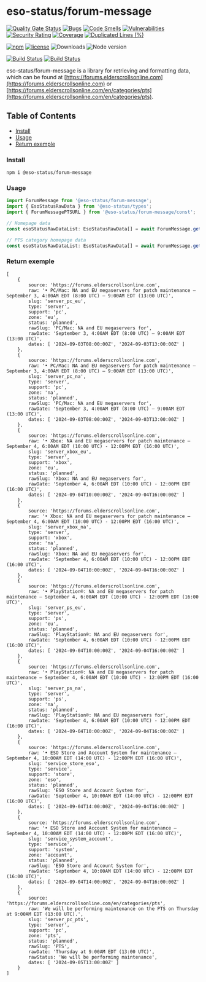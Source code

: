 # eso-status/forum-message

[![Quality Gate Status](https://sonarcloud.io/api/project_badges/measure?project=eso-status_forum-message&metric=alert_status)](https://sonarcloud.io/summary/new_code?id=eso-status_forum-message)
[![Bugs](https://sonarcloud.io/api/project_badges/measure?project=eso-status_forum-message&metric=bugs)](https://sonarcloud.io/summary/new_code?id=eso-status_forum-message)
[![Code Smells](https://sonarcloud.io/api/project_badges/measure?project=eso-status_forum-message&metric=code_smells)](https://sonarcloud.io/summary/new_code?id=eso-status_forum-message)
[![Vulnerabilities](https://sonarcloud.io/api/project_badges/measure?project=eso-status_forum-message&metric=vulnerabilities)](https://sonarcloud.io/summary/new_code?id=eso-status_forum-message)
[![Security Rating](https://sonarcloud.io/api/project_badges/measure?project=eso-status_forum-message&metric=security_rating)](https://sonarcloud.io/summary/new_code?id=eso-status_forum-message)
[![Coverage](https://sonarcloud.io/api/project_badges/measure?project=eso-status_forum-message&metric=coverage)](https://sonarcloud.io/summary/new_code?id=eso-status_forum-message)
[![Duplicated Lines (%)](https://sonarcloud.io/api/project_badges/measure?project=eso-status_forum-message&metric=duplicated_lines_density)](https://sonarcloud.io/summary/new_code?id=eso-status_forum-message)

[![npm](https://img.shields.io/npm/v/@eso-status/forum-message)](https://www.npmjs.com/package/@eso-status/forum-message)
[![license](https://img.shields.io/npm/l/@eso-status/forum-message)](https://github.com/eso-status/forum-message/blob/master/LICENSE.md)
<img src="https://img.shields.io/npm/dt/@eso-status/forum-message" alt="Downloads" />
<img src="https://img.shields.io/node/v/@eso-status/forum-message" alt="Node version" />

[![Build Status](https://github.com/eso-status/forum-message/workflows/CI/badge.svg)](https://github.com/eso-status/forum-message/actions/workflows/CI.yaml)
[![Build Status](https://github.com/eso-status/forum-message/workflows/CD/badge.svg)](https://github.com/eso-status/forum-message/actions/workflows/CD.yaml)

eso-status/forum-message is a library for retrieving and formatting data, which can be found at [https://forums.elderscrollsonline.com](https://forums.elderscrollsonline.com) or [https://forums.elderscrollsonline.com/en/categories/pts](https://forums.elderscrollsonline.com/en/categories/pts).

## Table of Contents
- [Install](#install)
- [Usage](#usage)
- [Return exemple](#return-exemple)

### Install
```shell
npm i @eso-status/forum-message
```

### Usage
```javascript
import ForumMessage from '@eso-status/forum-message';
import { EsoStatusRawData } from '@eso-status/types';
import { ForumMessagePTSURL } from '@eso-status/forum-message/const';

// Homepage data
const esoStatusRawDataList: EsoStatusRawData[] = await ForumMessage.getData();

// PTS category homepage data
const esoStatusRawDataList: EsoStatusRawData[] = await ForumMessage.getData(ForumMessagePTSURL);
```
### Return exemple
```text
[
    {
        source: 'https://forums.elderscrollsonline.com',
        raw: '• PC/Mac: NA and EU megaservers for patch maintenance – September 3, 4:00AM EDT (8:00 UTC) – 9:00AM EDT (13:00 UTC)',
        slug: 'server_pc_eu',
        type: 'server',
        support: 'pc',
        zone: 'eu',
        status: 'planned',
        rawSlug: 'PC/Mac: NA and EU megaservers for',
        rawDate: 'September 3, 4:00AM EDT (8:00 UTC) – 9:00AM EDT (13:00 UTC)',
        dates: [ '2024-09-03T08:00:00Z', '2024-09-03T13:00:00Z' ]
    },
    {
        source: 'https://forums.elderscrollsonline.com',
        raw: '• PC/Mac: NA and EU megaservers for patch maintenance – September 3, 4:00AM EDT (8:00 UTC) – 9:00AM EDT (13:00 UTC)',
        slug: 'server_pc_na',
        type: 'server',
        support: 'pc',
        zone: 'na',
        status: 'planned',
        rawSlug: 'PC/Mac: NA and EU megaservers for',
        rawDate: 'September 3, 4:00AM EDT (8:00 UTC) – 9:00AM EDT (13:00 UTC)',
        dates: [ '2024-09-03T08:00:00Z', '2024-09-03T13:00:00Z' ]
    },
    {
        source: 'https://forums.elderscrollsonline.com',
        raw: '• Xbox: NA and EU megaservers for patch maintenance – September 4, 6:00AM EDT (10:00 UTC) - 12:00PM EDT (16:00 UTC)',
        slug: 'server_xbox_eu',
        type: 'server',
        support: 'xbox',
        zone: 'eu',
        status: 'planned',
        rawSlug: 'Xbox: NA and EU megaservers for',
        rawDate: 'September 4, 6:00AM EDT (10:00 UTC) - 12:00PM EDT (16:00 UTC)',
        dates: [ '2024-09-04T10:00:00Z', '2024-09-04T16:00:00Z' ]
    },
    {
        source: 'https://forums.elderscrollsonline.com',
        raw: '• Xbox: NA and EU megaservers for patch maintenance – September 4, 6:00AM EDT (10:00 UTC) - 12:00PM EDT (16:00 UTC)',
        slug: 'server_xbox_na',
        type: 'server',
        support: 'xbox',
        zone: 'na',
        status: 'planned',
        rawSlug: 'Xbox: NA and EU megaservers for',
        rawDate: 'September 4, 6:00AM EDT (10:00 UTC) - 12:00PM EDT (16:00 UTC)',
        dates: [ '2024-09-04T10:00:00Z', '2024-09-04T16:00:00Z' ]
    },
    {
        source: 'https://forums.elderscrollsonline.com',
        raw: '• PlayStation®: NA and EU megaservers for patch maintenance – September 4, 6:00AM EDT (10:00 UTC) - 12:00PM EDT (16:00 UTC)',
        slug: 'server_ps_eu',
        type: 'server',
        support: 'ps',
        zone: 'eu',
        status: 'planned',
        rawSlug: 'PlayStation®: NA and EU megaservers for',
        rawDate: 'September 4, 6:00AM EDT (10:00 UTC) - 12:00PM EDT (16:00 UTC)',
        dates: [ '2024-09-04T10:00:00Z', '2024-09-04T16:00:00Z' ]
    },
    {
        source: 'https://forums.elderscrollsonline.com',
        raw: '• PlayStation®: NA and EU megaservers for patch maintenance – September 4, 6:00AM EDT (10:00 UTC) - 12:00PM EDT (16:00 UTC)',
        slug: 'server_ps_na',
        type: 'server',
        support: 'ps',
        zone: 'na',
        status: 'planned',
        rawSlug: 'PlayStation®: NA and EU megaservers for',
        rawDate: 'September 4, 6:00AM EDT (10:00 UTC) - 12:00PM EDT (16:00 UTC)',
        dates: [ '2024-09-04T10:00:00Z', '2024-09-04T16:00:00Z' ]
    },
    {
        source: 'https://forums.elderscrollsonline.com',
        raw: '• ESO Store and Account System for maintenance – September 4, 10:00AM EDT (14:00 UTC) - 12:00PM EDT (16:00 UTC)',
        slug: 'service_store_eso',
        type: 'service',
        support: 'store',
        zone: 'eso',
        status: 'planned',
        rawSlug: 'ESO Store and Account System for',
        rawDate: 'September 4, 10:00AM EDT (14:00 UTC) - 12:00PM EDT (16:00 UTC)',
        dates: [ '2024-09-04T14:00:00Z', '2024-09-04T16:00:00Z' ]
    },
    {
        source: 'https://forums.elderscrollsonline.com',
        raw: '• ESO Store and Account System for maintenance – September 4, 10:00AM EDT (14:00 UTC) - 12:00PM EDT (16:00 UTC)',
        slug: 'service_system_account',
        type: 'service',
        support: 'system',
        zone: 'account',
        status: 'planned',
        rawSlug: 'ESO Store and Account System for',
        rawDate: 'September 4, 10:00AM EDT (14:00 UTC) - 12:00PM EDT (16:00 UTC)',
        dates: [ '2024-09-04T14:00:00Z', '2024-09-04T16:00:00Z' ]
    },
    {
        source: 'https://forums.elderscrollsonline.com/en/categories/pts',
        raw: 'We will be performing maintenance on the PTS on Thursday at 9:00AM EDT (13:00 UTC).',
        slug: 'server_pc_pts',
        type: 'server',
        support: 'pc',
        zone: 'pts',
        status: 'planned',
        rawSlug: 'PTS',
        rawDate: 'Thursday at 9:00AM EDT (13:00 UTC)',
        rawStatus: 'We will be performing maintenance',
        dates: [ '2024-09-05T13:00:00Z' ]
    }
]
```
